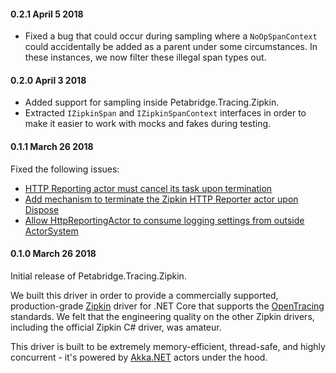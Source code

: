 #### 0.2.1 April 5 2018 ####
* Fixed a bug that could occur during sampling where a `NoOpSpanContext` could accidentally be added as a parent under some circumstances. In these instances, we now filter these illegal span types out.

#### 0.2.0 April 3 2018 ####
* Added support for sampling inside Petabridge.Tracing.Zipkin.
* Extracted `IZipkinSpan` and `IZipkinSpanContext` interfaces in order to make it easier to work with mocks and fakes during testing.

#### 0.1.1 March 26 2018 ####
Fixed the following issues:

* [HTTP Reporting actor must cancel its task upon termination](https://github.com/petabridge/Petabridge.Tracing.Zipkin/issues/13)
* [Add mechanism to terminate the Zipkin HTTP Reporter actor upon Dispose](https://github.com/petabridge/Petabridge.Tracing.Zipkin/issues/12)
* [Allow HttpReportingActor to consume logging settings from outside ActorSystem](https://github.com/petabridge/Petabridge.Tracing.Zipkin/issues/11)

#### 0.1.0 March 26 2018 ####
Initial release of Petabridge.Tracing.Zipkin.

We built this driver in order to provide a commercially supported, production-grade [Zipkin](https://zipkin.io/) driver for .NET Core that supports the [OpenTracing](http://opentracing.io/) standards. We felt that the engineering quality on the other Zipkin drivers, including the official Zipkin C# driver, was amateur.

This driver is built to be extremely memory-efficient, thread-safe, and highly concurrent - it's powered by [Akka.NET](http://getakka.net/) actors under the hood.